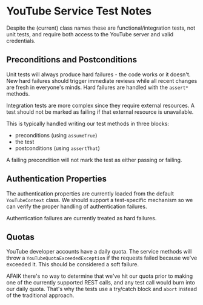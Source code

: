 # YouTube Service Test Notes

Despite the (current) class names these are functional/integration tests, not
unit tests, and require both access to the YouTube server and valid credentials.

## Preconditions and Postconditions

Unit tests will always produce hard failures - the code works or it doesn't.
New hard failures should trigger immediate reviews while all recent changes
are fresh in everyone's minds. Hard failures are handled with the `assert*` methods.

Integration tests are more complex since they require external resources.
A test should not be marked as failing if that external resource is unavailable.

This is typically handled writing our test methods in three blocks:

- preconditions (using `assumeTrue`)
- the test
- postconditions (using `assertThat`)

A failing precondition will not mark the test as either passing or failing.

## Authentication Properties

The authentication properties are currently loaded from the default `YouTubeContext`
class. We should support a test-specific mechanism so we can verify the proper
handling of authentication failures.

Authentication failures are currently treated as hard failures.

## Quotas

YouTube developer accounts have a daily quota. The service methods will throw
a `YouTubeQuotaExceededException` if the requests failed because we've exceeded
it. This should be considered a soft failure.

AFAIK there's no way to determine that we've hit our quota prior to making
one of the currently supported REST calls, and any test call would burn into
our daily quota. That's why the tests use a try/catch block and `abort`
instead of the traditional approach. 